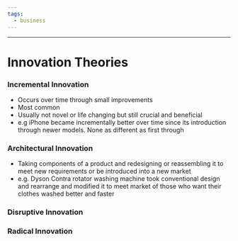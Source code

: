 ```yaml
---
tags:
  - business
---
```

___
# Innovation Theories


### Incremental Innovation

- Occurs over time through small improvements 
- Most common 
- Usually not novel or life changing but still crucial and beneficial
- e.g iPhone became incrementally better over time since its introduction through newer models. None as different as first through
### Architectural Innovation

- Taking components of a product and redesigning or reassembling it to meet new requirements or be introduced into a new market
- e.g. Dyson Contra rotator washing machine took conventional design and rearrange and modified it to meet market of those who want their clothes washed better and faster

### Disruptive Innovation


### Radical Innovation